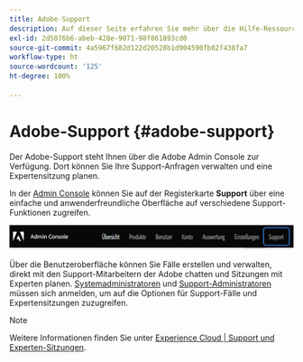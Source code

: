 ```yaml
---
title: Adobe-Support
description: Auf dieser Seite erfahren Sie mehr über die Hilfe-Ressourcen und den Adobe-Support zum Onboarding.
exl-id: 2d5076b6-abeb-428e-9071-98f861893cd0
source-git-commit: 4a5967f682d122d20528b1d904590fb82f438fa7
workflow-type: ht
source-wordcount: '125'
ht-degree: 100%

---
```


# Adobe-Support {#adobe-support}

Der Adobe-Support steht Ihnen über die Adobe Admin Console zur Verfügung. Dort können Sie Ihre Support-Anfragen verwalten und eine Expertensitzung planen.

In der [Admin Console](https://adminconsole.adobe.com/) können Sie auf der Registerkarte **Support** über eine einfache und anwenderfreundliche Oberfläche auf verschiedene Support-Funktionen zugreifen.

![image](/help/onboarding/learn-concepts/assets/support-menu.png)

Über die Benutzeroberfläche können Sie Fälle erstellen und verwalten, direkt mit den Support-Mitarbeitern der Adobe chatten und Sitzungen mit Experten planen. [Systemadministratoren](https://helpx.adobe.com/de/enterprise/using/admin-roles.ug.html) und [Support-Administratoren](https://helpx.adobe.com/de/enterprise/using/admin-roles.ug.html) müssen sich anmelden, um auf die Optionen für Support-Fälle und Expertensitzungen zuzugreifen.

>[!NOTE]
> Weitere Informationen finden Sie unter [Experience Cloud | Support und Experten-Sitzungen](https://helpx.adobe.com/de/enterprise/admin-guide.html/enterprise/using/support-for-experience-cloud.ug.html).
